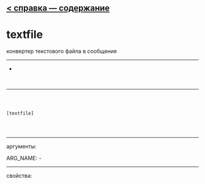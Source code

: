[< справка — содержание](index.html)
---

# textfile


конвертер текстового файла в сообщения

---

-
<br>


---


```



[textfile]


            
```

---
аргументы:

ARG_NAME: -<br>

---
свойства:



